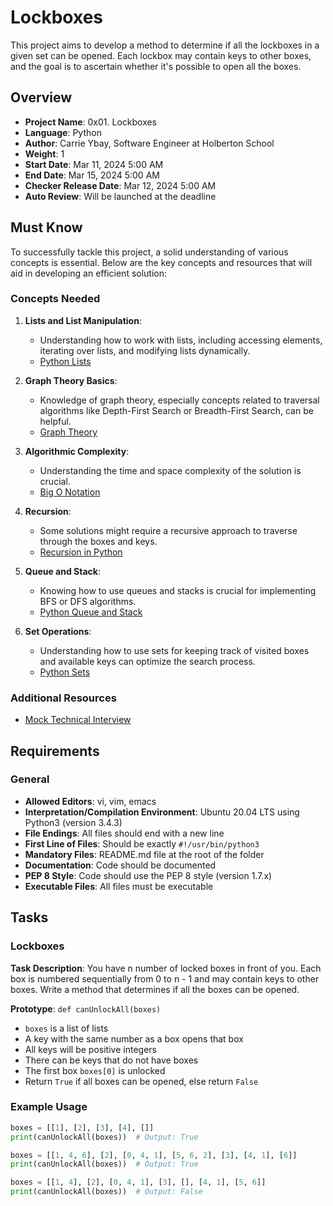 # Lockboxes

This project aims to develop a method to determine if all the lockboxes in a given set can be opened. Each lockbox may contain keys to other boxes, and the goal is to ascertain whether it's possible to open all the boxes.

## Overview

- **Project Name**: 0x01. Lockboxes
- **Language**: Python
- **Author**: Carrie Ybay, Software Engineer at Holberton School
- **Weight**: 1
- **Start Date**: Mar 11, 2024 5:00 AM
- **End Date**: Mar 15, 2024 5:00 AM
- **Checker Release Date**: Mar 12, 2024 5:00 AM
- **Auto Review**: Will be launched at the deadline

## Must Know

To successfully tackle this project, a solid understanding of various concepts is essential. Below are the key concepts and resources that will aid in developing an efficient solution:

### Concepts Needed

1. **Lists and List Manipulation**:
   - Understanding how to work with lists, including accessing elements, iterating over lists, and modifying lists dynamically.
   - [Python Lists](https://docs.python.org/3/tutorial/datastructures.html)

2. **Graph Theory Basics**:
   - Knowledge of graph theory, especially concepts related to traversal algorithms like Depth-First Search or Breadth-First Search, can be helpful.
   - [Graph Theory](https://www.khanacademy.org/computing/computer-science/algorithms/breadth-first-search/a/introduction-to-breadth-first-search-and-shortest-path)

3. **Algorithmic Complexity**:
   - Understanding the time and space complexity of the solution is crucial.
   - [Big O Notation](https://www.geeksforgeeks.org/analysis-of-algorithms-set-4-analysis-of-loops/)

4. **Recursion**:
   - Some solutions might require a recursive approach to traverse through the boxes and keys.
   - [Recursion in Python](https://realpython.com/python-thinking-recursively/)

5. **Queue and Stack**:
   - Knowing how to use queues and stacks is crucial for implementing BFS or DFS algorithms.
   - [Python Queue and Stack](https://www.geeksforgeeks.org/queue-in-python/)

6. **Set Operations**:
   - Understanding how to use sets for keeping track of visited boxes and available keys can optimize the search process.
   - [Python Sets](https://docs.python.org/3/tutorial/datastructures.html#sets)

### Additional Resources

- [Mock Technical Interview](https://www.youtube.com/watch?v=V8DGdPkBBxg)

## Requirements

### General

- **Allowed Editors**: vi, vim, emacs
- **Interpretation/Compilation Environment**: Ubuntu 20.04 LTS using Python3 (version 3.4.3)
- **File Endings**: All files should end with a new line
- **First Line of Files**: Should be exactly `#!/usr/bin/python3`
- **Mandatory Files**: README.md file at the root of the folder
- **Documentation**: Code should be documented
- **PEP 8 Style**: Code should use the PEP 8 style (version 1.7.x)
- **Executable Files**: All files must be executable

## Tasks

### Lockboxes

**Task Description**:
You have n number of locked boxes in front of you. Each box is numbered sequentially from 0 to n - 1 and may contain keys to other boxes. Write a method that determines if all the boxes can be opened.

**Prototype**: `def canUnlockAll(boxes)`

- `boxes` is a list of lists
- A key with the same number as a box opens that box
- All keys will be positive integers
- There can be keys that do not have boxes
- The first box `boxes[0]` is unlocked
- Return `True` if all boxes can be opened, else return `False`

### Example Usage

```python
boxes = [[1], [2], [3], [4], []]
print(canUnlockAll(boxes))  # Output: True

boxes = [[1, 4, 6], [2], [0, 4, 1], [5, 6, 2], [3], [4, 1], [6]]
print(canUnlockAll(boxes))  # Output: True

boxes = [[1, 4], [2], [0, 4, 1], [3], [], [4, 1], [5, 6]]
print(canUnlockAll(boxes))  # Output: False
